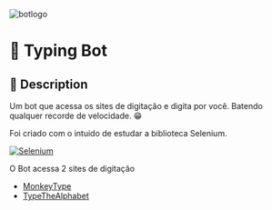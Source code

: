 ![botlogo](https://github.com/LucasGdBS/TypingBot/assets/114539692/6515ba70-9609-49db-87b5-e9e4898337d5)

# 🤖 Typing Bot

## 📝 Description

Um bot que acessa os sites de digitação e digita por você. Batendo qualquer recorde de velocidade. 😁

Foi criado com o intuido de estudar a biblioteca Selenium.

[![Selenium](https://img.shields.io/badge/-selenium-%43B02A?style=for-the-badge&logo=selenium&logoColor=white)](https://www.selenium.dev/)

O Bot acessa 2 sites de digitação

- [MonkeyType](https://monkeytype.com)
- [TypeTheAlphabet](https://typethealphabet.app)
